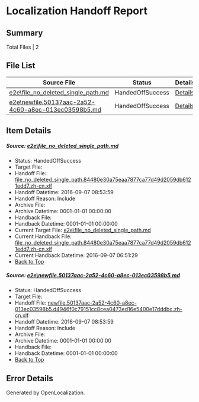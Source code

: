 # <a name='report-top'></a> Localization Handoff Report

## Summary
 Total Files | 2

## File List
 Source File | Status | Details 
 ----------- | ------ | ------- 
 [e2e\file_no_deleted_single_path.md](https://github.com/OpenLocalizationTestOrg/ol-test0/blob/b220c3fcc9e2edf861a5fe45655b8a24945105b1/e2e/file_no_deleted_single_path.md) | HandedOffSuccess | [Details](#e053196634d1822d4f35507febdd0b9128e5dcf63)
 [e2e\newfile.50137aac-2a52-4c60-a8ec-013ec03598b5.md](https://github.com/OpenLocalizationTestOrg/ol-test0/blob/b220c3fcc9e2edf861a5fe45655b8a24945105b1/e2e/newfile.50137aac-2a52-4c60-a8ec-013ec03598b5.md) | HandedOffSuccess | [Details](#c3480fc88d8c6294853f79f3e03fa98c46a789335)

## Item Details
##### <a name='e053196634d1822d4f35507febdd0b9128e5dcf63'></a> Source: [e2e\file_no_deleted_single_path.md](https://github.com/OpenLocalizationTestOrg/ol-test0/blob/b220c3fcc9e2edf861a5fe45655b8a24945105b1/e2e/file_no_deleted_single_path.md)
* Status: HandedOffSuccess
* Target File: 
* Handoff File: [file_no_deleted_single_path.84480e30a75eaa7877ca77d49d2059db6121edd7.zh-cn.xlf](https://github.com/OpenLocalizationTestOrg/ol-test0-handoff/blob/0d04f2639625904ba6123b8138f5561b2660ac7f/ol-handoff/OpenLocalizationTestOrg/ol-test0-zhcn/ci/mt/file_no_deleted_single_path.84480e30a75eaa7877ca77d49d2059db6121edd7.zh-cn.xlf)
* Handoff Datetime: 2016-09-07 08:53:59
* Handoff Reason: Include
* Archive File: 
* Archive Datetime: 0001-01-01 00:00:00
* Handback File: 
* Handback Datetime: 0001-01-01 00:00:00
* Current Target File: [e2e\file_no_deleted_single_path.md](https://github.com/OpenLocalizationTestOrg/ol-test0-zhcn/blob/5dc4cc272f31b5a3a80b516c6863596301a8b89b/e2e/file_no_deleted_single_path.md)
* Current Handback File: [file_no_deleted_single_path.84480e30a75eaa7877ca77d49d2059db6121edd7.zh-cn.xlf](https://github.com/OpenLocalizationTestOrg/ol-test0-handback/blob/dc95fe3f9077a7713cbfb62f69874a99c6b31729/ol-handback/OpenLocalizationTestOrg/ol-test0-zhcn/ci/mt/file_no_deleted_single_path.84480e30a75eaa7877ca77d49d2059db6121edd7.zh-cn.xlf)
* Current Handback Datetime: 2016-09-07 06:51:29
* [Back to Top](#report-top)

##### <a name='c3480fc88d8c6294853f79f3e03fa98c46a789335'></a> Source: [e2e\newfile.50137aac-2a52-4c60-a8ec-013ec03598b5.md](https://github.com/OpenLocalizationTestOrg/ol-test0/blob/b220c3fcc9e2edf861a5fe45655b8a24945105b1/e2e/newfile.50137aac-2a52-4c60-a8ec-013ec03598b5.md)
* Status: HandedOffSuccess
* Target File: 
* Handoff File: [newfile.50137aac-2a52-4c60-a8ec-013ec03598b5.d4946f0c79151cc8cea0473ed16e5400e17dddbc.zh-cn.xlf](https://github.com/OpenLocalizationTestOrg/ol-test0-handoff/blob/0d04f2639625904ba6123b8138f5561b2660ac7f/ol-handoff/OpenLocalizationTestOrg/ol-test0-zhcn/ci/mt/newfile.50137aac-2a52-4c60-a8ec-013ec03598b5.d4946f0c79151cc8cea0473ed16e5400e17dddbc.zh-cn.xlf)
* Handoff Datetime: 2016-09-07 08:53:59
* Handoff Reason: Include
* Archive File: 
* Archive Datetime: 0001-01-01 00:00:00
* Handback File: 
* Handback Datetime: 0001-01-01 00:00:00
* [Back to Top](#report-top)


## Error Details

Generated by OpenLocalization.
